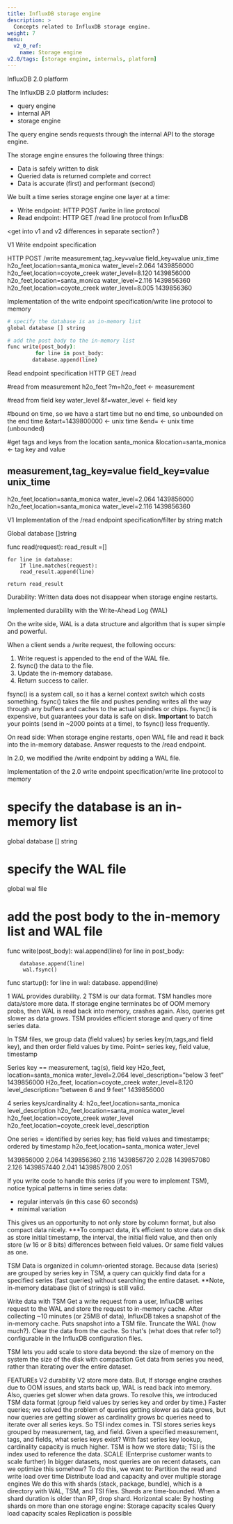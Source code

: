 ```yaml
---
title: InfluxDB storage engine
description: >
  Concepts related to InfluxDB storage engine.
weight: 7
menu:
  v2_0_ref:
    name: Storage engine
v2.0/tags: [storage engine, internals, platform]
---
```


InfluxDB 2.0 platform

The InfluxDB 2.0 platform includes:

- query engine
- internal API 
- storage engine

The query engine sends requests through the internal API to the storage engine. 

The storage engine ensures the following three things:

- Data is safely written to disk
- Queried data is returned complete and correct 
- Data is accurate (first) and performant (second)

We built a time series storage engine one layer at a time:

- Write endpoint: HTTP POST /write in line protocol
- Read endpoint: HTTP GET /read line protocol from InfluxDB

<get into v1 and v2 differences in separate section? ) 

V1 Write endpoint specification 

HTTP POST /write
measurement,tag_key=value field_key=value unix_time
h2o_feet,location=santa_monica water_level=2.064 1439856000
h2o_feet,location=coyote_creek water_level=8.120 1439856000
h2o_feet,location=santa_monica water_level=2.116 1439856360
h2o_feet,location=coyote_creek water_level=8.005 1439856360

Implementation of the write endpoint specification/write line protocol to memory

```bash
# specify the database is an in-memory list 
global database [] string

# add the post body to the in-memory list 
func write(post_body):
	     for line in post_body:
		database.append(line)
```


Read endpoint specification 
HTTP GET  /read 
            
#read from measurement h2o_feet
?m=h2o_feet                         <- measurement

#read from field key water_level
&f=water_level                      <- field key

#bound on time, so we have a start time but no end time, so unbounded on the end time &start=1439800000              <- unix time
&end=                                   <- unix time (unbounded)

#get tags and keys from the location santa_monica 
&location=santa_monica      <- tag key and value

measurement,tag_key=value field_key=value unix_time
---------------------------------------------------------------------------------------
h2o_feet,location=santa_monica water_level=2.064 1439856000
h2o_feet,location=santa_monica water_level=2.116 1439856360


V1 Implementation of the /read endpoint specification/filter by string match

Global database []string

func read(request):
	read_result =[]
	
	for line in database:
	    If line.matches(request):
		read_result.append(line)

	return read_result


Durability: Written data does not disappear when storage engine restarts.

Implemented durability with the Write-Ahead Log (WAL)

On the write side, WAL is a data structure and algorithm that is super simple and powerful.

When a client sends a /write request, the following occurs:

1. Write request is appended to the end of the WAL file.
2. fsync() the data to the file.
3. Update the in-memory database.
4. Return success to caller.

fsync() is a system call, so it has a kernel context switch which costs something. fsync() takes the file and pushes pending writes all the way through any buffers and caches to the actual spindles or chips. fsync() is expensive, but guarantees your data is safe on disk.
**Important** to batch your points (send in ~2000 points at a time), to fsync() less frequently. 

On read side:
When storage engine restarts, open WAL file and read it back into the in-memory database.
Answer requests to the /read endpoint.

In 2.0, we modified the /write endpoint by adding a WAL file. 

Implementation of the 2.0 write endpoint specification/write line protocol to memory

# specify the database is an in-memory list 
global database [] string

# specify the WAL file
global wal file

# add the post body to the in-memory list and WAL file
func write(post_body):		wal.append(line)
	     for line in post_body:

		database.append(line)
	     wal.fsync()
func startup():
    for line in wal:
	database. append(line)


1 WAL provides durability.
2 TSM is our data format. TSM handles more data/store more data. If storage engine terminates bc of OOM memory probs, then WAL is read back into memory, crashes again. Also, queries get slower as data grows. TSM provides efficient storage and query of time series data.

In TSM files, we group data (field values) by series key(m,tags,and field key), and then order field values by time.
Point= series key, field value, timestamp

Series key == measurement, tag(s), field key
H2o_feet,
location=santa_monica 
water_level=2.064 
level_description=”below 3 feet” 
1439856000
H2o_feet,
location=coyote_creek 
water_level=8.120 
 level_description=”between 6 and 9 feet” 
1439856000

4 series keys/cardinality 4:
h2o_feet,location=santa_monica level_description
h2o_feet,location=santa_monica water_level
h2o_feet,location=coyote_creek water_level
h2o_feet,location=coyote_creek level_description

One series = identified by series key; has field values and timestamps; ordered by timestamp
h2o_feet,location=santa_monica water_level

1439856000 2.064
1439856360 2.116
1439856720 2.028
1439857080 2.126
1439857440 2.041
1439857800 2.051

If you write code to handle this series (if you were to implement TSM), notice typical patterns in time series data:
- regular intervals (in this case 60 seconds) 
- minimal variation 

This gives us an opportunity to not only store by column format, but also compact data nicely. ***To compact data, it’s efficient to store data on disk as store initial timestamp, the interval, the initial field value, and then only store (w 16 or 8 bits) differences between field values. Or same field values as one.

TSM
Data is organized in column-oriented storage. Because data (series) are grouped by series key in TSM, a query can quickly find data for a specified series (fast queries) without searching the entire dataset.
**Note, in-memory database (list of strings) is still valid. 

Write data with TSM 
Get a write request from a user, InfluxDB writes request to the WAL and store the request to in-memory cache. After collecting ~10 minutes (or 25MB of data), InfluxDB takes a snapshot of the in-memory cache.
Puts snapshot into a TSM file.
Truncate the WAL (how much?).
Clear the data from the cache.
 So that's (what does that refer to?) configurable in the InfluxDB configuration files.

TSM lets you add scale to store data beyond:
the size of memory on the system
the size of the disk with compaction 
Get data from series you need, rather than iterating over the entire dataset.

FEATUREs
V2 durability
V2 store more data. But, If storage engine crashes due to OOM issues, and starts back up, WAL is read back into memory. Also, queries get slower when data grows. To resolve this, we introduced TSM data format (group field values by series key and order by time.)
Faster queries; we solved the problem of queries getting slower as data grows, but now queries are getting slower as cardinality grows bc queries need to iterate over all series keys. So TSI index comes in. TSI stores series keys grouped by measurement, tag, and field. Given a specified measurement, tags, and fields, what series keys exist? With fast series key lookup, cardinality capacity is much higher.
TSM is how we store data; TSI is the index used to reference the data.
SCALE (Enterprise customer wants to scale further) In bigger datasets, most queries are on recent datasets, can we optimize this somehow? To do this, we want to:
Partition the read and write load over time
Distribute load and capacity and over multiple storage engines
	We do this with shards (stack, package, bundle), which is a directory with WAL, TSM, and TSI files. Shards are time-bounded. When a shard duration is older than RP, drop shard.
Horizontal scale:
	By hosting shards on more than one storage engine:
		Storage capacity scales
		Query load capacity scales
		Replication is possible
 



